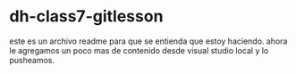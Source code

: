 # dh-class7-gitlesson
este es un archivo readme para que se entienda que estoy haciendo.
ahora le agregamos un poco mas de contenido desde visual studio local y lo pusheamos.
